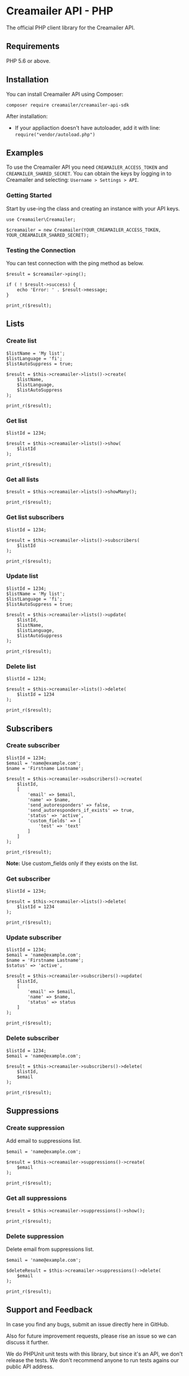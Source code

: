 # Creamailer API - PHP

The official PHP client library for the Creamailer API.

## Requirements

PHP 5.6 or above.

## Installation

You can install Creamailer API using Composer:

```
composer require creamailer/creamailer-api-sdk
```

After installation:
* If your appliaction doesn't have autoloader, add it with line: ``require("vendor/autoload.php")``

## Examples

To use the Creamailer API you need ``CREAMAILER_ACCESS_TOKEN`` and ``CREAMAILER_SHARED_SECRET``.
You can obtain the keys by logging in to Creamailer and selecting: ``Username > Settings > API``.

### Getting Started

Start by use-ing the class and creating an instance with your API keys.

```
use Creamailer\Creamailer;

$creamailer = new Creamailer(YOUR_CREAMAILER_ACCESS_TOKEN, YOUR_CREAMAILER_SHARED_SECRET);
```

### Testing the Connection

You can test connection with the ping method as below.

```
$result = $creamailer->ping();

if ( ! $result->success) {
    echo 'Error: ' . $result->message;
}

print_r($result);
```

## Lists

### Create list
```
$listName = 'My list';
$listLanguage = 'fi';
$listAutoSuppress = true;

$result = $this->creamailer->lists()->create(
    $listName,
    $listLanguage,
    $listAutoSuppress
);

print_r($result);
```

### Get list
```
$listId = 1234;

$result = $this->creamailer->lists()->show(
    $listId
);

print_r($result);
```

### Get all lists

```
$result = $this->creamailer->lists()->showMany();

print_r($result);
```

### Get list subscribers
```
$listId = 1234;

$result = $this->creamailer->lists()->subscribers(
    $listId
);

print_r($result);
```

### Update list
```
$listId = 1234;
$listName = 'My list';
$listLanguage = 'fi';
$listAutoSuppress = true;

$result = $this->creamailer->lists()->update(
    $listId,
    $listName,
    $listLanguage,
    $listAutoSuppress
);

print_r($result);
```

### Delete list
```
$listId = 1234;

$result = $this->creamailer->lists()->delete(
    $listId = 1234
);

print_r($result);
```
## Subscribers
###  Create subscriber
```
$listId = 1234;
$email = 'name@example.com';
$name = 'Firstname Lastname';

$result = $this->creamailer->subscribers()->create(
    $listId,
    [
        'email' => $email,
        'name' => $name,
        'send_autoresponders' => false,
        'send_autoresponders_if_exists' => true,
        'status' => 'active',
        'custom_fields' => [
            'test' => 'text'
        ]
    ]
);

print_r($result);
```
**Note:** Use custom_fields only if they exists on the list.

### Get subscriber
```
$listId = 1234;

$result = $this->creamailer->lists()->delete(
    $listId = 1234
);

print_r($result);
```
### Update subscriber
```
$listId = 1234;
$email = 'name@example.com';
$name = 'Firstname Lastname';
$status' => 'active',

$result = $this->creamailer->subscribers()->update(
    $listId,
    [
        'email' => $email,
        'name' => $name,
        'status' => status
    ]
);

print_r($result);
```
### Delete subscriber
```
$listId = 1234;
$email = 'name@example.com';

$result = $this->creamailer->subscribers()->delete(
    $listId,
    $email
);

print_r($result);
```
## Suppressions

### Create suppression
Add email to suppressions list.
```
$email = 'name@example.com';
 
$result = $this->creamailer->suppressions()->create(
    $email
);

print_r($result);
```
### Get all suppressions
```
$result = $this->creamailer->suppressions()->show();
 
print_r($result);
```
### Delete suppression
Delete email from suppressions list.
```
$email = 'name@example.com';
 
$deleteResult = $this->creamailer->suppressions()->delete(
    $email
);

print_r($result);
```

## Support and Feedback

In case you find any bugs, submit an issue directly here in GitHub.

Also for future improvement requests, please rise an issue so we can discuss it further.

We do PHPUnit unit tests with this library, but since it's an API, we don't release the tests. We don't recommend anyone to run tests agains our public API address.